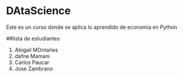 # DAtaScience
Este es un curso donde se aplica lo aprendido de economia en Python

##lista de estudiantes
1. Abigail MOntañes
2. dafne Mamani
3. Carlos Paucar
4. Jose Zambrano

